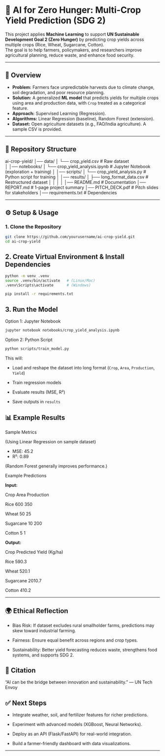 # 🌾 AI for Zero Hunger: Multi-Crop Yield Prediction (SDG 2)

This project applies **Machine Learning** to support **UN Sustainable Development Goal 2 (Zero Hunger)** by predicting crop yields across multiple crops (Rice, Wheat, Sugarcane, Cotton).  
The goal is to help farmers, policymakers, and researchers improve agricultural planning, reduce waste, and enhance food security.

---

## 🚀 Overview
- **Problem:** Farmers face unpredictable harvests due to climate change, soil degradation, and poor resource planning.  
- **Solution:** A generalized **ML model** that predicts yields for multiple crops using area and production data, with `Crop` treated as a categorical feature.  
- **Approach:** Supervised Learning (Regression).  
- **Algorithms:** Linear Regression (baseline), Random Forest (extension).  
- **Dataset:** Open agriculture datasets (e.g., FAO/India agriculture). A sample CSV is provided.  

---

## 📂 Repository Structure

ai-crop-yield/
│── data/
│ └── crop_yield.csv # Raw dataset  
│
│── notebooks/
│ └── crop_yield_analysis.ipynb # Jupyter Notebook (exploration + training)
│
│── scripts/
│ └── crop_yield_analysis.py # Python script for training
│
│── results/
│ ├── long_format_data.csv # Restructured dataset
│ 
│ 
│ 
│
│── README.md # Documentation
│── REPORT.md # 1-page project summary
│── PITCH_DECK.pdf # Pitch slides for stakeholders
│── requirements.txt # Dependencies


---

## ⚙️ Setup & Usage

### 1. Clone the Repository
```bash
git clone https://github.com/yourusername/ai-crop-yield.git
cd ai-crop-yield
```
## 2. Create Virtual Environment & Install Dependencies
```bash
python -m venv .venv
source .venv/bin/activate   # (Linux/Mac)
.venv\Scripts\activate      # (Windows)

pip install -r requirements.txt
```
## 3. Run the Model
Option 1: Jupyter Notebook

```bash
jupyter notebook notebooks/crop_yield_analysis.ipynb
```
Option 2: Python Script

```bash
python scripts/train_model.py
```
This will:  

- Load and reshape the dataset into long format (`Crop`, `Area`, `Production`, `Yield`)  

- Train regression models  

- Evaluate results (MSE, R²)  

- Save outputs in `results`  


## 📊 Example Results
Sample Metrics  

(Using Linear Regression on sample dataset)  

- MSE: 45.2
- R²: 0.89

(Random Forest generally improves performance.)  

Example Predictions  

**Input:**

Crop	       Area  Production  

Rice	       600	    350  

Wheat  	      50	     25  

Sugarcane	    10	     200  

Cotton	       5	     1

**Output:**  

Crop	     Predicted Yield (Kg/ha)  

Rice	        590.3  

Wheat	        520.1  

Sugarcane	    2010.7  

Cotton	      410.2

---
## 🌍 Ethical Reflection
- Bias Risk: If dataset excludes rural smallholder farms, predictions may skew toward industrial farming.  

- Fairness: Ensure equal benefit across regions and crop types.  

- Sustainability: Better yield forecasting reduces waste, strengthens food systems, and supports SDG 2.  


## 📢 Citation
“AI can be the bridge between innovation and sustainability.” — UN Tech Envoy

## ✅ Next Steps
- Integrate weather, soil, and fertilizer features for richer predictions.  

- Experiment with advanced models (XGBoost, Neural Networks).  

- Deploy as an API (Flask/FastAPI) for real-world integration.  

- Build a farmer-friendly dashboard with data visualizations.  


---

